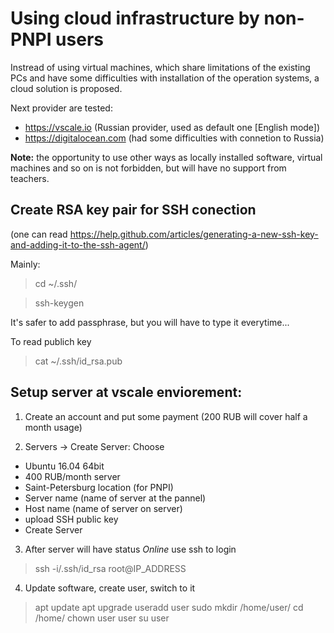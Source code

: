 Using cloud infrastructure by non-PNPI users
============================================

Instread of using virtual machines, which share limitations of the existing PCs 
and have some difficulties with installation of the operation systems,
a cloud solution is proposed.

Next provider are tested:
  * https://vscale.io (Russian provider, used as default one [English mode])
  * https://digitalocean.com (had some difficulties with connetion to Russia)
  
**Note:** the opportunity to use other ways as locally installed software,
virtual machines and so on is not forbidden, but will have no support from
teachers.

Create RSA key pair for SSH conection
--------------------------------------

 (one can read https://help.github.com/articles/generating-a-new-ssh-key-and-adding-it-to-the-ssh-agent/)
 
 Mainly:

  > cd ~/.ssh/
  
  > ssh-keygen 

 It's safer to add passphrase, but you will have to type it everytime...

 To read publich key
 
  > cat ~/.ssh/id_rsa.pub



Setup server at vscale enviorement:
-----------------------------------

 1. Create an account and put some payment (200 RUB will cover half a month usage)
 
 2. Servers -> Create Server:  Choose
   * Ubuntu 16.04 64bit
   * 400 RUB/month server
   * Saint-Petersburg location (for PNPI)
   * Server name (name of server at the pannel)
   * Host name (name of server on server)
   * upload SSH public key
   * Create Server
   
 3. After server will have status _Online_ use ssh to login
 
   > ssh -i/.ssh/id_rsa root@IP_ADDRESS

 4. Update software, create user, switch to it
 
   > apt update
   > apt upgrade
   > useradd user sudo
   > mkdir /home/user/
   > cd /home/
   > chown user user
   > su user
 
 
 

